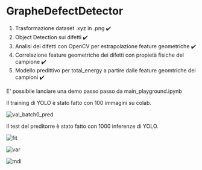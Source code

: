 # GrapheDefectDetector

1) Trasformazione dataset .xyz in .png ✔️
2) Object Detection sui difetti ✔️
3) Analisi dei difetti con OpenCV per estrapolazione feature geometriche ✔️
4) Correlazione feature geometriche dei difetti con propietà fisiche del campione ✔️
5) Modello predittivo per total_energy a partire dalle feature geomtriche dei campioni ✔️

E' possibile lanciare una demo passo passo da main_playground.ipynb

Il training di YOLO è stato fatto con 100 immagini su colab. 

![val_batch0_pred](https://github.com/Gabrocecco/GrapheDefectDetector/assets/52239001/ca3e7231-ee7b-48ea-b325-2c92717a0d58)

Il test del preditorre è stato fatto con 1000 inferenze di YOLO. 



![fit](https://github.com/Gabrocecco/GrapheDefectDetector/assets/52239001/e4dc38f7-03e4-4fbf-89ba-1b8cd2765340)


![var](https://github.com/Gabrocecco/GrapheDefectDetector/assets/52239001/d4b6c8ec-715f-49b8-ad5f-e516c71d88b6)

![mdi](https://github.com/Gabrocecco/GrapheDefectDetector/assets/52239001/2cd9b203-e7e8-4467-a22e-8bd2a9d12ec5)
